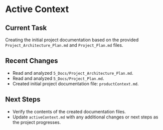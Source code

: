 # Active Context

## Current Task
Creating the initial project documentation based on the provided `Project_Architecture_Plan.md` and `Project_Plan.md` files.

## Recent Changes
- Read and analyzed `5_Docs/Project_Architecture_Plan.md`.
- Read and analyzed `5_Docs/Project_Plan.md`.
- Created initial project documentation file: `productContext.md`.

## Next Steps
- Verify the contents of the created documentation files.
- Update `activeContext.md` with any additional changes or next steps as the project progresses.
